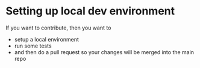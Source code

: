 # Setting up local dev environment

If you want to contribute, then you want to

- setup a local environment
- run some tests
- and then do a pull request so your changes will be merged into the main repo
